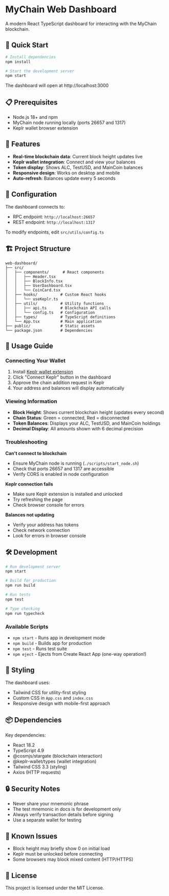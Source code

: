 # MyChain Web Dashboard

A modern React TypeScript dashboard for interacting with the MyChain blockchain.

## 🚀 Quick Start

```bash
# Install dependencies
npm install

# Start the development server
npm start
```

The dashboard will open at http://localhost:3000

## 📋 Prerequisites

- Node.js 18+ and npm
- MyChain node running locally (ports 26657 and 1317)
- Keplr wallet browser extension

## 🎨 Features

- **Real-time blockchain data**: Current block height updates live
- **Keplr wallet integration**: Connect and view your balances
- **Token display**: Shows ALC, TestUSD, and MainCoin balances
- **Responsive design**: Works on desktop and mobile
- **Auto-refresh**: Balances update every 5 seconds

## 🔧 Configuration

The dashboard connects to:
- RPC endpoint: `http://localhost:26657`
- REST endpoint: `http://localhost:1317`

To modify endpoints, edit `src/utils/config.ts`

## 🏗️ Project Structure

```
web-dashboard/
├── src/
│   ├── components/      # React components
│   │   ├── Header.tsx
│   │   ├── BlockInfo.tsx
│   │   ├── UserDashboard.tsx
│   │   └── CoinCard.tsx
│   ├── hooks/          # Custom React hooks
│   │   └── useKeplr.ts
│   ├── utils/          # Utility functions
│   │   ├── api.ts      # Blockchain API calls
│   │   └── config.ts   # Configuration
│   ├── types/          # TypeScript definitions
│   └── App.tsx         # Main application
├── public/             # Static assets
└── package.json        # Dependencies
```

## 🎯 Usage Guide

### Connecting Your Wallet

1. Install [Keplr wallet extension](https://www.keplr.app/)
2. Click "Connect Keplr" button in the dashboard
3. Approve the chain addition request in Keplr
4. Your address and balances will display automatically

### Viewing Information

- **Block Height**: Shows current blockchain height (updates every second)
- **Chain Status**: Green = connected, Red = disconnected
- **Token Balances**: Displays your ALC, TestUSD, and MainCoin holdings
- **Decimal Display**: All amounts shown with 6 decimal precision

### Troubleshooting

**Can't connect to blockchain**
- Ensure MyChain node is running (`./scripts/start_node.sh`)
- Check that ports 26657 and 1317 are accessible
- Verify CORS is enabled in node configuration

**Keplr connection fails**
- Make sure Keplr extension is installed and unlocked
- Try refreshing the page
- Check browser console for errors

**Balances not updating**
- Verify your address has tokens
- Check network connection
- Look for errors in browser console

## 🛠️ Development

```bash
# Run development server
npm start

# Build for production
npm run build

# Run tests
npm test

# Type checking
npm run typecheck
```

### Available Scripts

- `npm start` - Runs app in development mode
- `npm build` - Builds app for production
- `npm test` - Runs test suite
- `npm eject` - Ejects from Create React App (one-way operation!)

## 🎨 Styling

The dashboard uses:
- Tailwind CSS for utility-first styling
- Custom CSS in `App.css` and `index.css`
- Responsive design with mobile-first approach

## 📦 Dependencies

Key dependencies:
- React 18.2
- TypeScript 4.9
- @cosmjs/stargate (blockchain interaction)
- @keplr-wallet/types (wallet integration)
- Tailwind CSS 3.3 (styling)
- Axios (HTTP requests)

## 🔒 Security Notes

- Never share your mnemonic phrase
- The test mnemonic in docs is for development only
- Always verify transaction details before signing
- Use a separate wallet for testing

## 🐛 Known Issues

- Block height may briefly show 0 on initial load
- Keplr must be unlocked before connecting
- Some browsers may block mixed content (HTTP/HTTPS)

## 📄 License

This project is licensed under the MIT License.